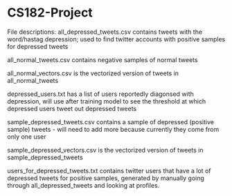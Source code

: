 # CS182-Project

File descriptions:
all_depressed_tweets.csv contains tweets with the word/hastag depression; used to find twitter accounts with positive
samples for depressed tweets

all_normal_tweets.csv contains negative samples of normal tweets

all_normal_vectors.csv is the vectorized version of tweets in all_normal_tweets

depressed_users.txt has a list of users reportedly diagonsed with depression, will use after training model to see the
threshold at which depressed users tweet out depressed tweets

sample_depressed_tweets.csv contains a sample of depressed (positive sample) tweets - will need to add more because
currently they come from only one user

sample_depressed_vectors.csv is the vectorized version of tweets in sample_depressed_tweets

users_for_depressed_tweets.txt contains twitter users that have a lot of depressed tweets for positive samples, generated
by manually going through all_depressed_tweets and looking at profiles.

